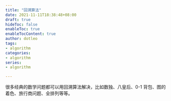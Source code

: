 ```yaml
---
title: "回溯算法"
date: 2021-11-11T18:38:48+08:00
draft: true
hideToc: false
enableToc: true
enableTocContent: true
author: dotleo
tags:
- algorithm
categories:
- algorithm
series:
- algorithm

---
```


很多经典的数学问题都可以用回溯算法解决，比如数独、八皇后、0-1 背包、图的着色、旅行商问题、全排列等等。
